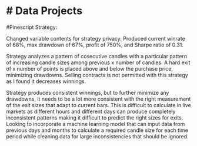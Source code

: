 # # Data Projects

#Pinescript Strategy:

Changed variable contents for strategy privacy. Produced current winrate of 68%, max drawdown of 67%, profit of 750%, and Sharpe ratio of 0.31. 

Strategy analyzes a pattern of cosecutive candles with a particular pattern of increasing candle sizes among previous x number of candles. A hard exit of x number of points is placed above and below the purchase price, minimizing drawdowns. Selling contracts is not permitted with this strategy as I found it decreases winnings. 

Strategy produces consistent winnings, but to further minimize any drawdowns, it needs to be a lot more consistent with the right measurement of the exit sizes that adapt to current bars. This is difficult to calculate in live markets as different hours and different days can produce completely inconsistent patterns making it difficult to predict the right sizes for exits. Looking to incorporate a machine learning model that can input data from previous days and months to calculate a required candle size for each time period while cleaning data for large inconsistencies that should be ignored. 
